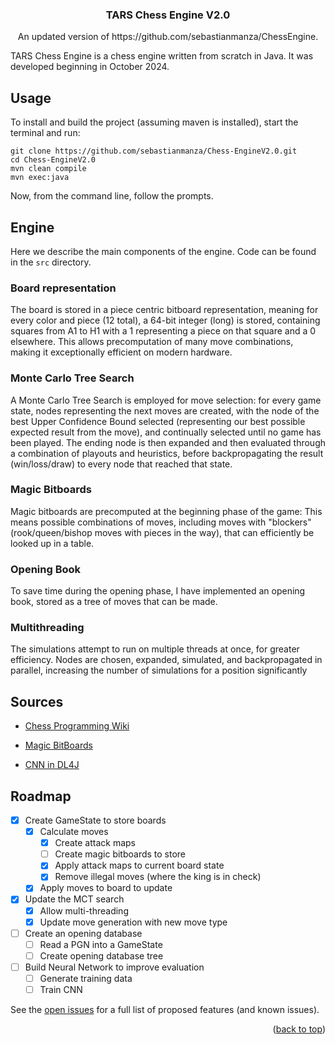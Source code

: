 <h3 align="center">TARS Chess Engine V2.0</h3>

  <p align="center">
    An updated version of https://github.com/sebastianmanza/ChessEngine.


TARS Chess Engine is a chess engine written from scratch in Java. It was developed beginning in October 2024.

## Usage

To install and build the project (assuming maven is installed), start the terminal and run:
```
git clone https://github.com/sebastianmanza/Chess-EngineV2.0.git
cd Chess-EngineV2.0
mvn clean compile
mvn exec:java
```
Now, from the command line, follow the prompts.

## Engine

Here we describe the main components of the engine. Code can be found in the `src` directory.

### Board representation

The board is stored in a piece centric bitboard representation, meaning for every color and piece (12 total), a 64-bit integer (long) is stored, containing squares from A1 to H1 with a 1 representing a piece on that square and a 0 elsewhere. This allows precomputation of many move combinations, making it exceptionally efficient on modern hardware.

### Monte Carlo Tree Search

A Monte Carlo Tree Search is employed for move selection: for every game state, nodes representing the next moves are created, with the node of the best Upper Confidence Bound selected (representing our best possible expected result from the move), and continually selected until no game has been played. The ending node is then expanded and then evaluated through a combination of playouts and heuristics, before backpropagating the result (win/loss/draw) to every node that reached that state.


### Magic Bitboards

Magic bitboards are precomputed at the beginning phase of the game: This means possible combinations of moves, including moves with "blockers" (rook/queen/bishop moves with pieces in the way), that can efficiently be looked up in a table.

### Opening Book

To save time during the opening phase, I have implemented an opening book, stored as a tree of moves that can be made.

### Multithreading

The simulations attempt to run on multiple threads at once, for greater efficiency. Nodes are chosen, expanded, simulated, and backpropagated in parallel, increasing the number of simulations for a position significantly

## Sources

* [Chess Programming Wiki](https://www.chessprogramming.org/Main_Page)
* [Magic BitBoards](https://analog-hors.github.io/site/magic-bitboards/)
* [CNN in DL4J](https://www.baeldung.com/java-cnn-deeplearning4j)

  </p>
</div>

## Roadmap

- [X] Create GameState to store boards
    - [X] Calculate moves
        - [X] Create attack maps
        - [ ] Create magic bitboards to store
        - [X] Apply attack maps to current board state
        - [X] Remove illegal moves (where the king is in check)
    - [X] Apply moves to board to update
- [X] Update the MCT search
    - [X] Allow multi-threading
    - [X] Update move generation with new move type
- [ ] Create an opening database
    - [ ] Read a PGN into a GameState
    - [ ] Create opening database tree
- [ ] Build Neural Network to improve evaluation
    - [ ] Generate training data
    - [ ] Train CNN

See the [open issues](https://github.com/sebastianmanza/Chess-EngineV2.0/issues) for a full list of proposed features (and known issues).
<p align="right">(<a href="#readme-top">back to top</a>)</p>
